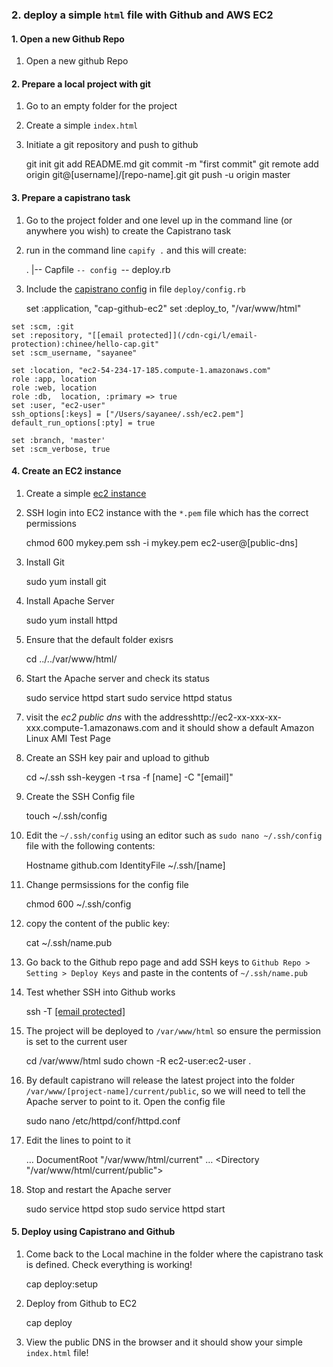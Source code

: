 ### 2\. deploy a simple `html` file with Github and AWS EC2

#### 1\. Open a new Github Repo

  1. Open a new github Repo

#### 2\. Prepare a local project with git

  1. Go to an empty folder for the project
  2. Create a simple `index.html`
  3. Initiate a git repository and push to github

        git init
    git add README.md
    git commit -m "first commit"
    git remote add origin git@[username]/[repo-name].git
    git push -u origin master


#### 3\. Prepare a capistrano task

  1. Go to the project folder and one level up in the command line (or anywhere you wish) to create the Capistrano task
  2. run in the command line `capify .` and this will create:

        .
    |-- Capfile
    `-- config
        `-- deploy.rb


  3. Include the [capistrano config](https://help.github.com/articles/deploying-with-capistrano) in file `deploy/config.rb`

        set :application, "cap-github-ec2"
    set :deploy_to, "/var/www/html"

    set :scm, :git
    set :repository, "[[email protected]](/cdn-cgi/l/email-protection):chinee/hello-cap.git"
    set :scm_username, "sayanee"

    set :location, "ec2-54-234-17-185.compute-1.amazonaws.com"
    role :app, location
    role :web, location
    role :db,  location, :primary => true
    set :user, "ec2-user"
    ssh_options[:keys] = ["/Users/sayanee/.ssh/ec2.pem"]
    default_run_options[:pty] = true

    set :branch, 'master'
    set :scm_verbose, true


#### 4\. Create an EC2 instance

  1. Create a simple [ec2 instance](https://github.com/sayanee/Build-Podcast/tree/master/033-aws#1-elastic-cloud-compute-ec2-for-a-simple-indexhtml)

  2. SSH login into EC2 instance with the `*.pem` file which has the correct permissions

        chmod 600 mykey.pem
    ssh -i mykey.pem ec2-user@[public-dns]


  3. Install Git

        sudo yum install git


  4. Install Apache Server

        sudo yum install httpd


  5. Ensure that the default folder exisrs

        cd ../../var/www/html/


  6. Start the Apache server and check its status

        sudo service httpd start
    sudo service httpd status


  7. visit the _ec2 public dns_ with the addresshttp://ec2-xx-xxx-xx-xxx.compute-1.amazonaws.com and it should show a default Amazon Linux AMI Test Page

  8. Create an SSH key pair and upload to github

        cd ~/.ssh
    ssh-keygen -t rsa -f [name] -C "[email]"


  9. Create the SSH Config file

        touch ~/.ssh/config


  10. Edit the `~/.ssh/config` using an editor such as `sudo nano ~/.ssh/config` file with the following contents:


       Hostname github.com
       IdentityFile ~/.ssh/[name]


  1. Change permsissions for the config file

        chmod 600 ~/.ssh/config


  2. copy the content of the public key:

        cat ~/.ssh/name.pub


  3. Go back to the Github repo page and add SSH keys to `Github Repo > Setting > Deploy Keys` and paste in the contents of `~/.ssh/name.pub`

  4. Test whether SSH into Github works

        ssh -T [[email protected]](/cdn-cgi/l/email-protection)


  5. The project will be deployed to `/var/www/html` so ensure the permission is set to the current user

        cd /var/www/html
    sudo chown -R ec2-user:ec2-user .


  6. By default capistrano will release the latest project into the folder `/var/www/[project-name]/current/public`, so we will need to tell the Apache server to point to it. Open the config file

        sudo nano /etc/httpd/conf/httpd.conf


  7. Edit the lines to point to it

        …
    DocumentRoot "/var/www/html/current"
    …
    <Directory "/var/www/html/current/public">


  8. Stop and restart the Apache server

        sudo service httpd stop
    sudo service httpd start


#### 5\. Deploy using Capistrano and Github

  1. Come back to the Local machine in the folder where the capistrano task is defined. Check everything is working!

        cap deploy:setup


  2. Deploy from Github to EC2

        cap deploy


  3. View the public DNS in the browser and it should show your simple `index.html` file!
